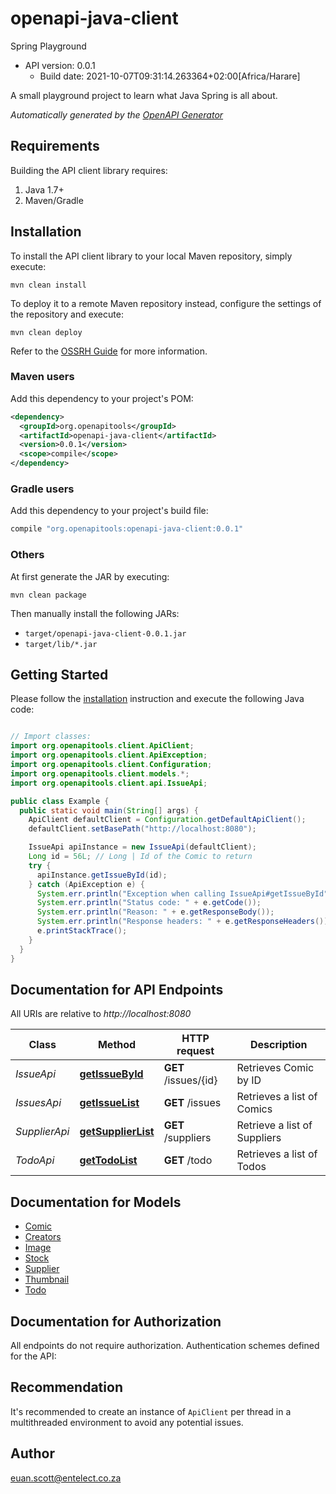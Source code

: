 # openapi-java-client

Spring Playground
- API version: 0.0.1
  - Build date: 2021-10-07T09:31:14.263364+02:00[Africa/Harare]

A small playground project to learn what Java Spring is all about.


*Automatically generated by the [OpenAPI Generator](https://openapi-generator.tech)*


## Requirements

Building the API client library requires:
1. Java 1.7+
2. Maven/Gradle

## Installation

To install the API client library to your local Maven repository, simply execute:

```shell
mvn clean install
```

To deploy it to a remote Maven repository instead, configure the settings of the repository and execute:

```shell
mvn clean deploy
```

Refer to the [OSSRH Guide](http://central.sonatype.org/pages/ossrh-guide.html) for more information.

### Maven users

Add this dependency to your project's POM:

```xml
<dependency>
  <groupId>org.openapitools</groupId>
  <artifactId>openapi-java-client</artifactId>
  <version>0.0.1</version>
  <scope>compile</scope>
</dependency>
```

### Gradle users

Add this dependency to your project's build file:

```groovy
compile "org.openapitools:openapi-java-client:0.0.1"
```

### Others

At first generate the JAR by executing:

```shell
mvn clean package
```

Then manually install the following JARs:

* `target/openapi-java-client-0.0.1.jar`
* `target/lib/*.jar`

## Getting Started

Please follow the [installation](#installation) instruction and execute the following Java code:

```java

// Import classes:
import org.openapitools.client.ApiClient;
import org.openapitools.client.ApiException;
import org.openapitools.client.Configuration;
import org.openapitools.client.models.*;
import org.openapitools.client.api.IssueApi;

public class Example {
  public static void main(String[] args) {
    ApiClient defaultClient = Configuration.getDefaultApiClient();
    defaultClient.setBasePath("http://localhost:8080");

    IssueApi apiInstance = new IssueApi(defaultClient);
    Long id = 56L; // Long | Id of the Comic to return
    try {
      apiInstance.getIssueById(id);
    } catch (ApiException e) {
      System.err.println("Exception when calling IssueApi#getIssueById");
      System.err.println("Status code: " + e.getCode());
      System.err.println("Reason: " + e.getResponseBody());
      System.err.println("Response headers: " + e.getResponseHeaders());
      e.printStackTrace();
    }
  }
}

```

## Documentation for API Endpoints

All URIs are relative to *http://localhost:8080*

Class | Method | HTTP request | Description
------------ | ------------- | ------------- | -------------
*IssueApi* | [**getIssueById**](docs/IssueApi.md#getIssueById) | **GET** /issues/{id} | Retrieves Comic by ID
*IssuesApi* | [**getIssueList**](docs/IssuesApi.md#getIssueList) | **GET** /issues | Retrieves a list of Comics
*SupplierApi* | [**getSupplierList**](docs/SupplierApi.md#getSupplierList) | **GET** /suppliers | Retrieve a list of Suppliers
*TodoApi* | [**getTodoList**](docs/TodoApi.md#getTodoList) | **GET** /todo | Retrieves a list of Todos


## Documentation for Models

 - [Comic](docs/Comic.md)
 - [Creators](docs/Creators.md)
 - [Image](docs/Image.md)
 - [Stock](docs/Stock.md)
 - [Supplier](docs/Supplier.md)
 - [Thumbnail](docs/Thumbnail.md)
 - [Todo](docs/Todo.md)


## Documentation for Authorization

All endpoints do not require authorization.
Authentication schemes defined for the API:

## Recommendation

It's recommended to create an instance of `ApiClient` per thread in a multithreaded environment to avoid any potential issues.

## Author

euan.scott@entelect.co.za

